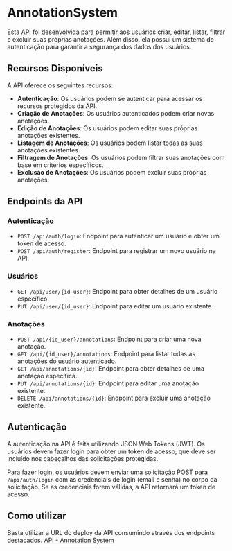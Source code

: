 # AnnotationSystem
Esta API foi desenvolvida para permitir aos usuários criar, editar, listar, filtrar e excluir suas próprias anotações. Além disso, ela possui um sistema de autenticação para garantir a segurança dos dados dos usuários.

## Recursos Disponíveis

A API oferece os seguintes recursos:

- **Autenticação**: Os usuários podem se autenticar para acessar os recursos protegidos da API.
- **Criação de Anotações**: Os usuários autenticados podem criar novas anotações.
- **Edição de Anotações**: Os usuários podem editar suas próprias anotações existentes.
- **Listagem de Anotações**: Os usuários podem listar todas as suas anotações existentes.
- **Filtragem de Anotações**: Os usuários podem filtrar suas anotações com base em critérios específicos.
- **Exclusão de Anotações**: Os usuários podem excluir suas próprias anotações.

## Endpoints da API

### Autenticação

- `POST /api/auth/login`: Endpoint para autenticar um usuário e obter um token de acesso.
- `POST /api/auth/register`: Endpoint para registrar um novo usuário na API.

### Usuários

- `GET /api/user/{id_user}`: Endpoint para obter detalhes de um usuário específico.
- `PUT /api/user/{id_user}`: Endpoint para editar um usuário existente.

### Anotações

- `POST /api/{id_user}/annotations`: Endpoint para criar uma nova anotação.
- `GET /api/{id_user}/annotations`: Endpoint para listar todas as anotações do usuário autenticado.
- `GET /api/annotations/{id}`: Endpoint para obter detalhes de uma anotação específica.
- `PUT /api/annotations/{id}`: Endpoint para editar uma anotação existente.
- `DELETE /api/annotations/{id}`: Endpoint para excluir uma anotação existente.

## Autenticação

A autenticação na API é feita utilizando JSON Web Tokens (JWT). Os usuários devem fazer login para obter um token de acesso, que deve ser incluído nos cabeçalhos das solicitações protegidas.

Para fazer login, os usuários devem enviar uma solicitação POST para `/api/auth/login` com as credenciais de login (email e senha) no corpo da solicitação. Se as credenciais forem válidas, a API retornará um token de acesso.

## Como utilizar

Basta utilizar a URL do deploy da API consumindo através dos endpoints destacados.
[API - Annotation System](https://annotation-system.vercel.app/)
